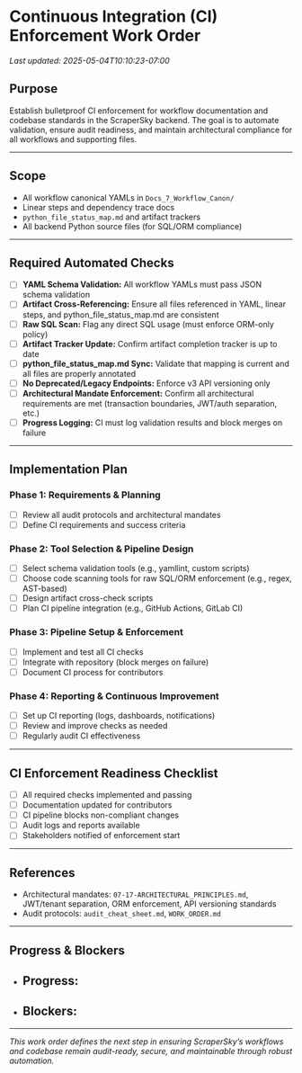 # Continuous Integration (CI) Enforcement Work Order

_Last updated: 2025-05-04T10:10:23-07:00_

## Purpose
Establish bulletproof CI enforcement for workflow documentation and codebase standards in the ScraperSky backend. The goal is to automate validation, ensure audit readiness, and maintain architectural compliance for all workflows and supporting files.

---

## Scope
- All workflow canonical YAMLs in `Docs_7_Workflow_Canon/`
- Linear steps and dependency trace docs
- `python_file_status_map.md` and artifact trackers
- All backend Python source files (for SQL/ORM compliance)

---

## Required Automated Checks
- [ ] **YAML Schema Validation:** All workflow YAMLs must pass JSON schema validation
- [ ] **Artifact Cross-Referencing:** Ensure all files referenced in YAML, linear steps, and python_file_status_map.md are consistent
- [ ] **Raw SQL Scan:** Flag any direct SQL usage (must enforce ORM-only policy)
- [ ] **Artifact Tracker Update:** Confirm artifact completion tracker is up to date
- [ ] **python_file_status_map.md Sync:** Validate that mapping is current and all files are properly annotated
- [ ] **No Deprecated/Legacy Endpoints:** Enforce v3 API versioning only
- [ ] **Architectural Mandate Enforcement:** Confirm all architectural requirements are met (transaction boundaries, JWT/auth separation, etc.)
- [ ] **Progress Logging:** CI must log validation results and block merges on failure

---

## Implementation Plan
### Phase 1: Requirements & Planning
- [ ] Review all audit protocols and architectural mandates
- [ ] Define CI requirements and success criteria

### Phase 2: Tool Selection & Pipeline Design
- [ ] Select schema validation tools (e.g., yamllint, custom scripts)
- [ ] Choose code scanning tools for raw SQL/ORM enforcement (e.g., regex, AST-based)
- [ ] Design artifact cross-check scripts
- [ ] Plan CI pipeline integration (e.g., GitHub Actions, GitLab CI)

### Phase 3: Pipeline Setup & Enforcement
- [ ] Implement and test all CI checks
- [ ] Integrate with repository (block merges on failure)
- [ ] Document CI process for contributors

### Phase 4: Reporting & Continuous Improvement
- [ ] Set up CI reporting (logs, dashboards, notifications)
- [ ] Review and improve checks as needed
- [ ] Regularly audit CI effectiveness

---

## CI Enforcement Readiness Checklist
- [ ] All required checks implemented and passing
- [ ] Documentation updated for contributors
- [ ] CI pipeline blocks non-compliant changes
- [ ] Audit logs and reports available
- [ ] Stakeholders notified of enforcement start

---

## References
- Architectural mandates: `07-17-ARCHITECTURAL_PRINCIPLES.md`, JWT/tenant separation, ORM enforcement, API versioning standards
- Audit protocols: `audit_cheat_sheet.md`, `WORK_ORDER.md`

---

## Progress & Blockers
- **Progress:**
  -
- **Blockers:**
  -

---

_This work order defines the next step in ensuring ScraperSky’s workflows and codebase remain audit-ready, secure, and maintainable through robust automation._
